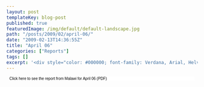 ```yaml
---
layout: post
templateKey: blog-post
published: true
featuredImage: /img/default/default-landscape.jpg
path: "/posts/2009/02/april-06/"
date: "2009-02-13T14:36:55Z"
title: "April 06"
categories: ["Reports"]
tags: []
excerpt: '<div style="color: #000000; font-family: Verdana, Arial, Helvetica, sans-serif; font-size: 10px; b...'
---
```


<div style="color: #000000; font-family: Verdana, Arial, Helvetica, sans-serif; font-size: 10px; background-image: initial; background-repeat: initial; background-attachment: initial; -webkit-background-clip: initial; -webkit-background-origin: initial; background-color: #ffffff; background-position: initial initial; margin: 8px;">

Click here to see the report from Malawi for April 06 (PDF)

</div>
